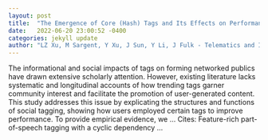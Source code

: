 ```yaml
---
layout: post
title:  "The Emergence of Core (Hash) Tags and Its Effects on Performance"
date:   2022-06-20 23:00:52 -0400
categories: jekyll update
author: "LZ Xu, M Sargent, Y Xu, J Sun, Y Li, J Fulk - Telematics and Informatics, 2022"
---
```

The informational and social impacts of tags on forming networked publics have drawn extensive scholarly attention. However, existing literature lacks systematic and longitudinal accounts of how trending tags garner community interest and facilitate the promotion of user-generated content. This study addresses this issue by explicating the structures and functions of social tagging, showing how users employed certain tags to improve performance. To provide empirical evidence, we …
Cites: ‪Feature-rich part-of-speech tagging with a cyclic dependency …‬  